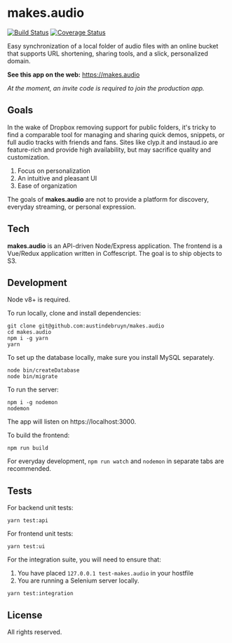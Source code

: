 # makes.audio

[![Build Status](https://travis-ci.org/austindebruyn/makes.audio.svg?branch=master)](https://travis-ci.org/austindebruyn/makes.audio)
[![Coverage Status](https://coveralls.io/repos/austindebruyn/makes.audio/badge.svg?branch=master)](https://coveralls.io/r/austindebruyn/makes.audio?branch=master)


Easy synchronization of a local folder of audio files with an online bucket that
supports URL shortening, sharing tools, and a slick, personalized domain.

**See this app on the web:** https://makes.audio

_At the moment, an invite code is required to join the production app._

## Goals

In the wake of Dropbox removing support for public folders, it's tricky to find
a comparable tool for managing and sharing quick demos, snippets, or full audio
tracks with friends and fans. Sites like clyp.it and instaud.io are feature-rich
and provide high availability, but may sacrifice quality and customization.

1. Focus on personalization
1. An intuitive and pleasant UI
1. Ease of organization

The goals of **makes.audio** are not to provide a platform for discovery,
everyday streaming, or personal expression.

## Tech

**makes.audio** is an API-driven Node/Express application. The frontend is
a Vue/Redux application written in Coffescript. The goal is to ship objects to
S3.

## Development

Node v8+ is required.

To run locally, clone and install dependencies:

```shell
git clone git@github.com:austindebruyn/makes.audio
cd makes.audio
npm i -g yarn
yarn
```

To set up the database locally, make sure you install MySQL separately.

```shell
node bin/createDatabase
node bin/migrate
```

To run the server:

```shell
npm i -g nodemon
nodemon
```

The app will listen on https://localhost:3000.

To build the frontend:

```shell
npm run build
```

For everyday development, `npm run watch` and `nodemon` in separate tabs are
recommended.

## Tests

For backend unit tests:

```shell
yarn test:api
```

For frontend unit tests:

```shell
yarn test:ui
```

For the integration suite, you will need to ensure that:
1. You have placed `127.0.0.1 test-makes.audio` in your hostfile
1. You are running a Selenium server locally.

```shell
yarn test:integration
```

## License

All rights reserved.
